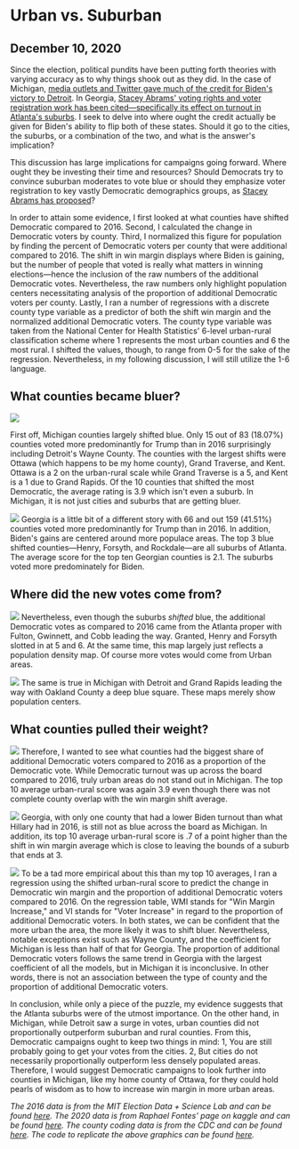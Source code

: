 # Urban vs. Suburban
## December 10, 2020

Since the election, political pundits have been putting forth theories with varying accuracy as to why things shook out as they did. In the case of Michigan, [media outlets and Twitter gave much of the credit for Biden's victory to Detroit](https://detroitisit.com/thank-you-detroit-2020-election-biden-trump/). In Georgia, [Stacey Abrams' voting rights and voter registration work has been cited—specifically its effect on turnout in Atlanta's suburbs](https://www.politico.com/news/2020/11/08/stacey-abrams-believers-georgia-blue-434985). I seek to delve into where ought the credit actually be given for Biden's ability to flip both of these states. Should it go to the cities, the suburbs, or a combination of the two, and what is the answer's implication?

This discussion has large implications for campaigns going forward. Where ought they be investing their time and resources? Should Democrats try to convince suburban moderates to vote blue or should they emphasize voter registration to key vastly Democratic demographics groups, as [Stacey Abrams has proposed](https://news.yahoo.com/outreach-education-stacey-abrams-lays-052410686.html)?

In order to attain some evidence, I first looked at what counties have shifted Democratic compared to 2016. Second, I calculated the change in Democratic voters by county. Third, I normalized this figure for population by finding the percent of Democratic voters per county that were additional compared to 2016. The shift in win margin displays where Biden is gaining, but the number of people that voted is really what matters in winning elections—hence the inclusion of the raw numbers of the additional Democratic votes. Nevertheless, the raw numbers only highlight population centers necessitating analysis of the proportion of additional Democratic voters per county. Lastly, I ran a number of regressions with a discrete county type variable as a predictor of both the shift win margin and the normalized additional Democratic voters. The county type variable was taken from the National Center for Health Statistics' 6-level urban-rural classification scheme where 1 represents the most urban counties and 6 the most rural. I shifted the values, though, to range from 0-5 for the sake of the regression. Nevertheless, in my following discussion, I will still utilize the 1-6 language.

## What counties became bluer?
![](../figures/michigan_delta.png)

First off, Michigan counties largely shifted blue. Only 15 out of 83 (18.07%) counties voted more predominantly for Trump than in 2016 surprisingly including Detroit's Wayne County. The counties with the largest shifts were Ottawa (which happens to be my home county), Grand Traverse, and Kent. Ottawa is a 2 on the urban-rural scale while Grand Traverse is a 5, and Kent is a 1 due to Grand Rapids. Of the 10 counties that shifted the most Democratic, the average rating is 3.9 which isn't even a suburb. In Michigan, it is not just cities and suburbs that are getting bluer.

![](../figures/georgia_delta.png)
Georgia is a little bit of a different story with 66 and out 159 (41.51%) counties voted more predominantly for Trump than in 2016. In addition, Biden's gains are centered around more populace areas. The top 3 blue shifted counties—Henry, Forsyth, and Rockdale—are all suburbs of Atlanta. The average score for the top ten Georgian counties is 2.1. The suburbs voted more predominately for Biden.

## Where did the new votes come from?
![](../figures/georgia_new.png)
Nevertheless, even though the suburbs *shifted* blue, the additional Democratic votes as compared to 2016 came from the Atlanta proper with Fulton, Gwinnett, and Cobb leading the way. Granted, Henry and Forsyth slotted in at 5 and 6. At the same time, this map largely just reflects a population density map. Of course more votes would come from Urban areas.

![](../figures/michigan_new.png)
The same is true in Michigan with Detroit and Grand Rapids leading the way with Oakland County a deep blue square. These maps merely show population centers.

## What counties pulled their weight?
![](../figures/michigan_pctnew.png)
Therefore, I wanted to see what counties had the biggest share of additional Democratic voters compared to 2016 as a proportion of the Democratic vote. While Democratic turnout was up across the board compared to 2016, truly urban areas do not stand out in Michigan. The top 10 average urban-rural score was again 3.9 even though there was not complete county overlap with the win margin shift average.  

![](../figures/georgia_pctnew.png)
Georgia, with only one county that had a lower Biden turnout than what Hillary had in 2016, is still not as blue across the board as Michigan. In addition, its top 10 average urban-rural score is .7 of a point higher than the shift in win margin average which is close to leaving the bounds of a suburb that ends at 3.

![](../figures/ga_mi_tb.png)
To be a tad more empirical about this than my top 10 averages, I ran a regression using the shifted urban-rural score to predict the change in Democratic win margin and the proportion of additional Democratic voters compared to 2016. On the regression table, WMI stands for "Win Margin Increase," and VI stands for "Voter Increase" in regard to the proportion of additional Democratic voters. In both states, we can be confident that the more urban the area, the more likely it was to shift bluer. Nevertheless, notable exceptions exist such as Wayne County, and the coefficient for Michigan is less than half of that for Georgia. The proportion of additional Democratic voters follows the same trend in Georgia with the largest coefficient of all the models, but in Michigan it is inconclusive. In other words, there is not an association between the type of county and the proportion of additional Democratic voters.

In conclusion, while only a piece of the puzzle, my evidence suggests that the Atlanta suburbs were of the utmost importance. On the other hand, in Michigan, while Detroit saw a surge in votes, urban counties did not proportionally outperform suburban and rural counties. From this, Democratic campaigns ought to keep two things in mind:
  1, You are still probably going to get your votes from the cities.
  2, But cities do not necessarily proportionally outperform less densely populated areas. 
Therefore, I would suggest Democratic campaigns to look further into counties in Michigan, like my home county of Ottawa, for they could hold pearls of wisdom as to how to increase win margin in more urban areas.

*The 2016 data is from the MIT Election Data + Science Lab and can be found [here](https://dataverse.harvard.edu/file.xhtml?persistentId=doi:10.7910/DVN/VOQCHQ/HEIJCQ&version=6.0). The 2020 data is from Raphael Fontes' page on kaggle and can be found [here](https://www.kaggle.com/unanimad/us-election-2020?select=president_county_candidate.csv). The county coding data is from the CDC and can be found [here](https://www.cdc.gov/nchs/data_access/urban_rural.htm). The code to replicate the above graphics can be found [here](https://github.com/SamuelLowry/gov1347_blog/blob/master/scripts/10-blog.R).*